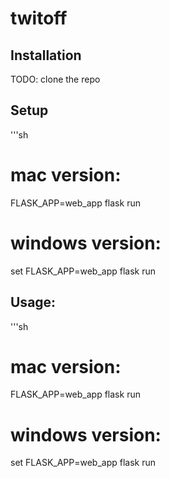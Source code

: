 # twitoff

## Installation

TODO: clone the repo

## Setup

'''sh
# mac version:
FLASK_APP=web_app flask run

# windows version:
set FLASK_APP=web_app 
flask run

## Usage:
'''sh
# mac version:
FLASK_APP=web_app flask run

# windows version:
set FLASK_APP=web_app 
flask run